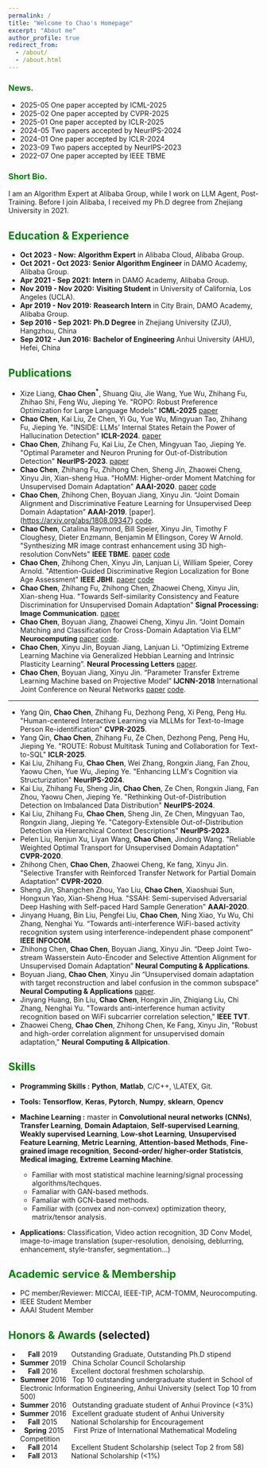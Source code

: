 ```yaml
---
permalink: /
title: "Welcome to Chao's Homepage"
excerpt: "About me"
author_profile: true
redirect_from: 
  - /about/
  - /about.html
---
```


### <span style="color: green"> News. </span> 
* 2025-05 One paper accepted by ICML-2025
* 2025-02 One paper accepted by CVPR-2025
* 2025-01 One paper accepted by ICLR-2025
* 2024-05 Two papers accepted by NeurIPS-2024
* 2024-01 One paper accepted by ICLR-2024
* 2023-09 Two papers accepted by NeurIPS-2023
* 2022-07 One paper accepted by IEEE TBME


### <span style="color: green"> Short Bio. </span> 
I am an Algorithm Expert at Alibaba Group, while I work on LLM Agent, Post-Training. Before I join Alibaba, I received my Ph.D degree from Zhejiang University in 2021. 


## <span style="color: green"> Education & Experience </span>
* **Oct 2023 - Now:** **Algorithm Expert** in Alibaba Cloud, Alibaba Group.
* **Oct 2021 - Oct 2023:** **Senior Algorithm Engineer** in DAMO Academy, Alibaba Group.
* **Apr 2021 - Sep 2021:** **Intern** in DAMO Academy, Alibaba Group.
* **Nov 2019 - Nov 2020:** **Visiting Student** in University of California, Los Angeles (UCLA).
* **Apr 2019 - Nov 2019:** **Reasearch Intern** in City Brain, DAMO Academy, Alibaba Group.
* **Sep 2016 - Sep 2021:** **Ph.D Degree** in Zhejiang University (ZJU), Hangzhou, China
* **Sep 2012 - Jun 2016:** **Bachelor of Engineering** Anhui University (AHU), Hefei, China


## <span style="color: green"> Publications </span>
* Xize Liang, **Chao Chen<sup>*</sup>**, Shuang Qiu, Jie Wang, Yue Wu, Zhihang Fu, Zhihao Shi, Feng Wu, Jieping Ye. "ROPO: Robust Preference Optimization for Large Language Models" **ICML-2025** [paper](https://arxiv.org/abs/2404.04102)
* **Chao Chen**, Kai Liu, Ze Chen, Yi Gu, Yue Wu, Mingyuan Tao, Zhihang Fu, Jieping Ye. "INSIDE: LLMs' Internal States Retain the Power of Hallucination Detection" **ICLR-2024**. [paper](https://arxiv.org/abs/2402.03744)
* **Chao Chen**, Zhihang Fu, Kai Liu, Ze Chen, Mingyuan Tao, Jieping Ye. "Optimal Parameter and Neuron Pruning for Out-of-Distribution Detection" **NeurIPS-2023**. [paper](https://proceedings.neurips.cc/paper_files/paper/2023/file/a4316bb210a59fb7aafeca5dd21c2703-Paper-Conference.pdf)
* **Chao Chen**, Zhihang Fu, Zhihong Chen, Sheng Jin, Zhaowei Cheng, Xinyu Jin, Xian-sheng Hua. "HoMM: Higher-order Moment Matching for Unsupervised Domain Adaptation" **AAAI-2020**. [paper](https://ojs.aaai.org/index.php/AAAI/article/view/5745) [code](https://github.com/chenchao666/HoMM-Master)
* **Chao Chen**, Zhihong Chen, Boyuan Jiang, Xinyu Jin. “Joint Domain Alignment and Discriminative Feature Learning for Unsupervised Deep Domain Adaptation” **AAAI-2019**. [paper].(https://arxiv.org/abs/1808.09347) [code](https://github.com/chenchao666/JDDA-Master).
* **Chao Chen**, Catalina Raymond, Bill Speier, Xinyu Jin, Timothy F Cloughesy, Dieter Enzmann, Benjamin M Ellingson, Corey W Arnold. "Synthesizing MR image contrast enhancement using 3D high-resolution ConvNets" **IEEE TBME**. [paper](https://ieeexplore.ieee.org/abstract/document/9833335) [code](https://github.com/chenchao666/Contrast-enhanced-MRI-Synthesis)
* **Chao Chen**, Zhihong Chen, Xinyu Jin, Lanjuan Li, William Speier, Corey Arnold. "Attention-Guided Discriminative Region Localization for Bone Age Assessment"  **IEEE JBHI**. [paper](https://ieeexplore.ieee.org/abstract/document/9476989) [code](https://github.com/chenchao666/Bone-Age-Assessment)
* **Chao Chen**, Zhihang Fu, Zhihong Chen, Zhaowei Cheng, Xinyu Jin, Xian-sheng Hua. "Towards Self-similarity Consistency and Feature Discrimination for Unsupervised Domain Adaptation" **Signal Processing: Image Communication**. [paper](https://www.sciencedirect.com/science/article/abs/pii/S0923596521000576)
* **Chao Chen**, Boyuan Jiang, Zhaowei Cheng, Xinyu Jin. “Joint Domain Matching and Classification for Cross-Domain Adaptation Via ELM” **Neurocomputing** [paper](https://www.sciencedirect.com/science/article/pii/S0925231219300839) [code](https://github.com/chenchao666/JDMC).
* **Chao Chen**, Xinyu Jin, Boyuan Jiang, Lanjuan Li. “Optimizing Extreme Learning Machine via Generalized Hebbian Learning and Intrinsic Plasticity Learning”. **Neural Processing Letters** [paper](https://link.springer.com/article/10.1007/s11063-018-9869-6).
* **Chao Chen**, Boyuan Jiang, Xinyu Jin. “Parameter Transfer Extreme Learning Machine based on Projective Model” **IJCNN-2018**
International Joint Conference on Neural Networks [paper](https://arxiv.org/abs/1809.01018) [code](https://github.com/chenchao666/PTELM).

______________________________
* Yang Qin, **Chao Chen**, Zhihang Fu, Dezhong Peng, Xi Peng, Peng Hu. "Human-centered Interactive Learning via MLLMs for Text-to-Image Person Re-identification" **CVPR-2025**.
* Yang Qin, **Chao Chen**, Zhihang Fu, Ze Chen, Dezhong Peng, Peng Hu, Jieping Ye. "ROUTE: Robust Multitask Tuning and Collaboration for Text-to-SQL" **ICLR-2025**.
* Kai Liu, Zhihang Fu, **Chao Chen**, Wei Zhang, Rongxin Jiang, Fan Zhou, Yaowu Chen, Yue Wu, Jieping Ye. "Enhancing LLM's Cognition via Structurization" **NeurIPS-2024**.
* Kai Liu, Zhihang Fu, Sheng Jin, **Chao Chen**, Ze Chen, Rongxin Jiang, Fan Zhou, Yaowu Chen, Jieping Ye. "Rethinking Out-of-Distribution Detection on Imbalanced Data Distribution" **NeurIPS-2024**.
* Kai Liu, Zhihang Fu, **Chao Chen**, Sheng Jin, Ze Chen, Mingyuan Tao, Rongxin Jiang, Jieping Ye. "Category-Extensible Out-of-Distribution Detection via Hierarchical Context Descriptions" **NeurIPS-2023**.
* Pelen Liu, Renjun Xu, Liyan Wang, **Chao Chen**, Jindong Wang. "Reliable Weighted Optimal Transport for Unsupervised Domain Adaptation" **CVPR-2020**.
* Zhihong Chen, **Chao Chen**, Zhaowei Cheng, Ke fang, Xinyu Jin. "Selective Transfer with Reinforced Transfer Network for Partial Domain Adaptation"  **CVPR-2020**.
* Sheng Jin, Shangchen Zhou, Yao Liu, **Chao Chen**, Xiaoshuai Sun, Hongxun Yao, Xian-Sheng Hua. "SSAH: Semi-supervised Adversarial Deep Hashing with Self-paced Hard Sample Generation" **AAAI-2020**.
* Jinyang Huang, Bin Liu, Pengfei Liu, **Chao Chen**, Ning Xiao, Yu Wu, Chi Zhang, Nenghai Yu. “Towards anti-interference WiFi-based activity recognition system using interference-independent phase component” **IEEE INFOCOM**.
* Zhihong Chen, **Chao Chen**, Boyuan Jiang, Xinyu Jin. “Deep Joint Two-stream Wasserstein Auto-Encoder and Selective Attention Alignment for Unsupervised Domain Adaptation” **Neural Computing & Applications**.
* Boyuan Jiang, **Chao Chen**, Xinyu Jin “Unsupervised domain adaptation with target reconstruction and label confusion in the common subspace” **Neural Computing & Applications** [paper](https://link.springer.com/article/10.1007/s00521-018-3846-x).
* Jinyang Huang, Bin Liu, **Chao Chen**, Hongxin Jin, Zhiqiang Liu, Chi Zhang, Nenghai Yu. "Towards anti-interference human activity recognition based on WiFi subcarrier correlation selection," **IEEE TVT**.
* Zhaowei Cheng, **Chao Chen**, Zhihong Chen, Ke Fang, Xinyu Jin, "Robust and high-order correlation alignment for unsupervised domain adaptation," **Neural Computing & Allpication**.


## <span style="color: green"> Skills </span>
* **Programming Skills :** **Python**, **Matlab**, C/C++, \LATEX, Git.
* **Tools:** **Tensorflow**, **Keras**, **Pytorch**, **Numpy**, **sklearn**, **Opencv**
* **Machine Learning :** master in **Convolutional neural networks (CNNs)**, **Transfer Learning**, **Domain Adaptaion**, **Self-supervised Learning**, **Weakly supervised Learning**, **Low-shot Learning**, **Unsupervised Feature Learning**, **Metric Learning**, **Attention-based Methods**, **Fine-grained image recognition**,  **Second-order/ higher-order Statistcis**, **Medical imaging**, **Extreme Learning Machine**.
  - Familiar with most statistical machine learning/signal processing algorithms/techques.
  - Famaliar with GAN-based methods.
  - Famaliar with GCN-based methods.
  - Familiar with (convex and non-convex) optimization theory, matrix/tensor analysis. 
  
 * **Applications:** Classification, Video action recognition, 3D Conv Model, image-to-image translation (super-resolution, denoising, deblurring, enhancement, style-transfer, segmentation...)
  
## <span style="color: green"> Academic service & Membership </span>
* PC member/Reviewer: MICCAI, IEEE-TIP, ACM-TOMM, Neurocomputing.
* IEEE Student Member
* AAAI Student Member


## <span style="color: green"> Honors & Awards </span>(selected)
*  &nbsp; &nbsp; **Fall** 2019  &nbsp; &nbsp; &nbsp; Outstanding Graduate, Outstanding Ph.D stipend
* **Summer** 2019 &nbsp; China Scholar Council Scholarship
*  &nbsp; &nbsp; **Fall** 2016  &nbsp; &nbsp; &nbsp; Excellent doctoral freshmen scholarship.
* **Summer** 2016 &nbsp; Top 10 outstanding undergraduate student in School of Electronic Information Engineering, Anhui University (select Top 10 from 500)
* **Summer** 2016 &nbsp; Outstanding graduate student of Anhui Province (<3%)
* **Summer** 2016 &nbsp; Excellent graduate student of Anhui University 
*  &nbsp; &nbsp; **Fall** 2015  &nbsp; &nbsp; &nbsp; National Scholarship for Encouragement
* &nbsp; **Spring** 2015 &nbsp; &nbsp; First Prize of International Mathematical Modeling Competition 
*  &nbsp; &nbsp; **Fall** 2014  &nbsp; &nbsp; &nbsp; Excellent Student Scholarship (select Top 2 from 58)
*  &nbsp; &nbsp; **Fall** 2013  &nbsp; &nbsp; &nbsp; National Scholarship (<1%)



